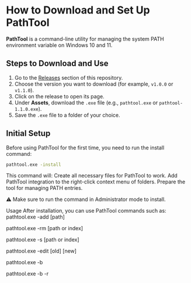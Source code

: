 # How to Download and Set Up PathTool

**PathTool** is a command-line utility for managing the system PATH environment variable on Windows 10 and 11.

## Steps to Download and Use

1. Go to the [Releases](https://github.com/Mohammedimad4099/PathTool/releases) section of this repository.
2. Choose the version you want to download (for example, `v1.0.0` or `v1.1.0`).
3. Click on the release to open its page.
4. Under **Assets**, download the `.exe` file (e.g., `pathtool.exe` or `pathtool-1.1.0.exe`).
5. Save the `.exe` file to a folder of your choice.

## Initial Setup

Before using PathTool for the first time, you need to run the install command:

```cmd
pathtool.exe -install
`````

This command will:
Create all necessary files for PathTool to work.
Add PathTool integration to the right-click context menu of folders.
Prepare the tool for managing PATH entries.

⚠️ Make sure to run the command in Administrator mode to install.

Usage
After installation, you can use PathTool commands such as:
pathtool.exe -add [path]

pathtool.exe -rm [path or index]

pathtool.exe -s [path or index]

pathtool.exe -edit [old] [new]

pathtool.exe -b

pathtool.exe -b -r


